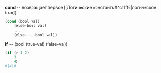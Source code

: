 **cond** -- возвращает первое [[Логические константы#^c11ff6|логическое true]]
```scheme
(cond (bool val)
	(else-bool val)
	...
	(else-...-bool val))
```
**if** -- (bool (true-val) (false-val))
```scheme
(if (> 1 2)
	3
	4)
#|4|#
```
